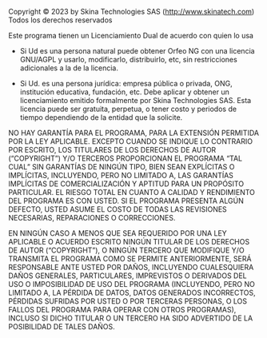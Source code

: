 Copyright © 2023 by Skina Technologies SAS (http://www.skinatech.com)
Todos los derechos reservados

Este programa tienen un Licenciamiento Dual de acuerdo con quien lo usa

- Si Ud es una persona natural puede obtener Orfeo NG con una licencia GNU/AGPL
y usarlo, modificarlo, distribuirlo, etc, sin restricciones adicionales a la de
la licencia.

- Si Ud. es una persona jurídica: empresa pública o privada, ONG, institución
educativa, fundación, etc. Debe aplicar y obtener un licenciamiento emitido
formalmente por Skina Technologies SAS. Esta licencia puede ser gratuita,
perpetua, o tener costo y periodos de tiempo dependiendo de la entidad que la
solicite.


NO HAY GARANTÍA PARA EL PROGRAMA, PARA LA EXTENSIÓN PERMITIDA POR LA LEY 
APLICABLE. EXCEPTO CUANDO SE INDIQUE LO CONTRARIO POR ESCRITO, LOS TITULARES 
DE LOS DERECHOS DE AUTOR (“COPYRIGHT”) Y/O TERCEROS PROPORCIONAN EL PROGRAMA 
“TAL CUAL” SIN GARANTÍAS DE NINGÚN TIPO, BIEN SEAN EXPLÍCITAS O IMPLÍCITAS, 
INCLUYENDO, PERO NO LIMITADO A, LAS GARANTÍAS IMPLÍCITAS DE COMERCIALIZACIÓN 
Y APTITUD PARA UN PROPÓSITO PARTICULAR. EL RIESGO TOTAL EN CUANTO A CALIDAD 
Y RENDIMIENTO DEL PROGRAMA ES CON USTED. SI EL PROGRAMA PRESENTA ALGÚN 
DEFECTO, USTED ASUME EL COSTO DE TODAS LAS REVISIONES NECESARIAS, 
REPARACIONES O CORRECCIONES.

EN NINGÚN CASO A MENOS QUE SEA REQUERIDO POR UNA LEY APLICABLE O ACUERDO 
ESCRITO NINGÚN TITULAR DE LOS DERECHOS DE AUTOR (“COPYRIGHT”), O NINGÚN 
TERCERO QUE MODIFIQUE Y/O TRANSMITA EL PROGRAMA COMO SE PERMITE 
ANTERIORMENTE, SERÁ RESPONSABLE ANTE USTED POR DAÑOS, INCLUYENDO 
CUALESQUIERA DAÑOS GENERALES, PARTICULARES, IMPREVISTOS O DERIVADOS DEL USO 
O IMPOSIBILIDAD DE USO DEL PROGRAMA (INCLUYENDO, PERO NO LIMITADO A, LA 
PÉRDIDA DE DATOS, DATOS GENERADOS INCORRECTOS, PÉRDIDAS SUFRIDAS POR USTED O 
POR TERCERAS PERSONAS, O LOS FALLOS DEL PROGRAMA PARA OPERAR CON OTROS 
PROGRAMAS), INCLUSO SI DICHO TITULAR O UN TERCERO HA SIDO ADVERTIDO DE LA 
POSIBILIDAD DE TALES DAÑOS.
